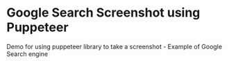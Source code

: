 # Google Search Screenshot using Puppeteer

Demo for using puppeteer library to take a screenshot - Example of Google Search engine
